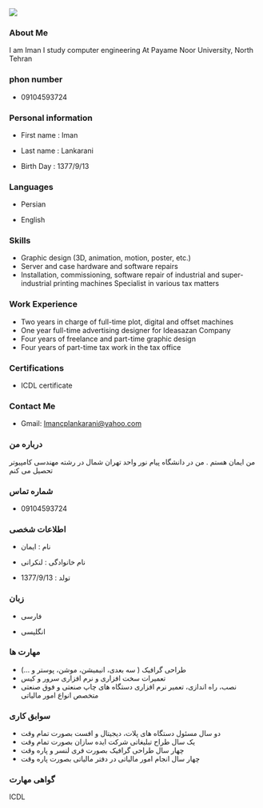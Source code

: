 <img src="https://avatars2.githubusercontent.com/u/74673233?s=400&v=4" />

### About Me

I am Iman I study computer engineering At Payame Noor University, North Tehran


### phon number
 + 09104593724

### Personal information
 + First name : Iman

 + Last name : Lankarani

 + Birth Day : 1377/9/13

### Languages
 + Persian

 + English

### Skills
 + Graphic design (3D, animation, motion, poster, etc.)
 + Server and case hardware and software repairs
 + Installation, commissioning, software repair of industrial and super-industrial printing machines
Specialist in various tax matters


### Work Experience
 + Two years in charge of full-time plot, digital and offset machines
 + One year full-time advertising designer for Ideasazan Company
 + Four years of freelance and part-time graphic design
 + Four years of part-time tax work in the tax office


### Certifications
 + ICDL certificate


### Contact Me
- Gmail: Imancplankarani@yahoo.com




### درباره من
من ایمان هستم  .
من در دانشگاه پیام نور واحد تهران شمال در رشته مهندسی کامپیوتر تحصیل می کنم

### شماره تماس 
+ 09104593724

### اطلاعات شخصی
 + نام : ایمان 

 + نام خانوادگی : لنکرانی 

 + تولد : 1377/9/13 

### زبان
 + فارسی 

 + انگلیسی 

### مهارت ها

 + طراحی گرافیک ( سه بعدی، انیمیشن، موشن، پوستر و ...)
 + تعمیرات سخت افزاری و نرم افزاری سرور و کیس
 + نصب، راه اندازی، تعمیر نرم افزاری دستگاه های چاپ صنعتی و فوق صنعتی
متخصص انواع امور مالیاتی
### سوابق کاری
 + دو سال  مسئول دستگاه های پلات، دیجیتال و افست بصورت تمام وقت
 + یک سال طراح تبلیغاتی شرکت ایده سازان بصورت تمام وقت
 + چهار سال طراحی گرافیک بصورت فری لنسر  و پاره وقت
 + چهار سال انجام امور مالیاتی در دفتر مالیاتی بصورت پاره وقت

### گواهی مهارت 

ICDL
